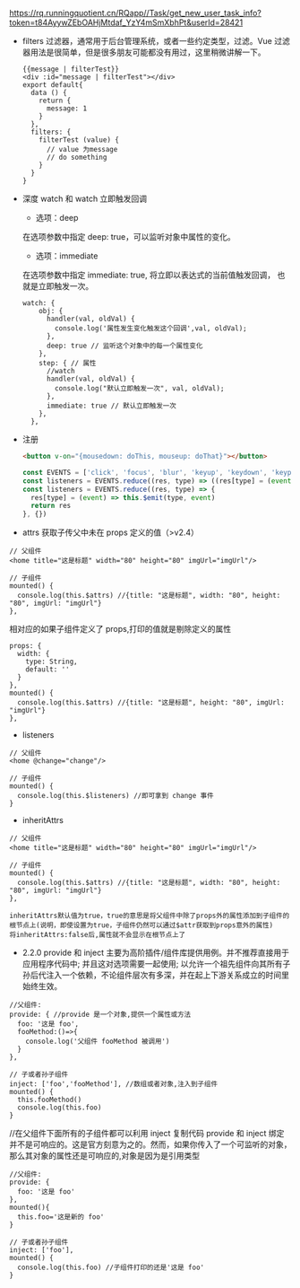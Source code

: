 https://rq.runningquotient.cn/RQapp//Task/get_new_user_task_info?token=t84AyywZEbOAHjMtdaf_YzY4mSmXbhPt&userId=28421

- filters 过滤器，通常用于后台管理系统，或者一些约定类型，过滤。Vue 过滤器用法是很简单，但是很多朋友可能都没有用过，这里稍微讲解一下。
  ```
  {{message | filterTest}}
  <div :id="message | filterTest"></div>
  export default{
    data () {
      return {
        message: 1
      }
    },
    filters: {
      filterTest (value) {
        // value 为message
        // do something
      }
    }
  }
  ```
- 深度 watch 和 watch 立即触发回调

  - 选项：deep

  在选项参数中指定 deep: true，可以监听对象中属性的变化。

  - 选项：immediate

  在选项参数中指定 immediate: true, 将立即以表达式的当前值触发回调， 也就是立即触发一次。

  ```
  watch: {
      obj: {
        handler(val, oldVal) {
          console.log('属性发生变化触发这个回调',val, oldVal);
        },
        deep: true // 监听这个对象中的每一个属性变化
      },
      step: { // 属性
        //watch
        handler(val, oldVal) {
          console.log("默认立即触发一次", val, oldVal);
        },
        immediate: true // 默认立即触发一次
      },
    },
  ```

- 注册

  ```html
  <button v-on="{mousedown: doThis, mouseup: doThat}"></button>
  ```

  ```js
  const EVENTS = ['click', 'focus', 'blur', 'keyup', 'keydown', 'keypress']
  const listeners = EVENTS.reduce((res, type) => ((res[type] = (event) => this.$emit(type, event)), res), {})
  const listeners = EVENTS.reduce((res, type) => {
    res[type] = (event) => this.$emit(type, event)
    return res
  }, {})
  ```

- attrs 获取子传父中未在 props 定义的值（>v2.4）

```
// 父组件
<home title="这是标题" width="80" height="80" imgUrl="imgUrl"/>

// 子组件
mounted() {
  console.log(this.$attrs) //{title: "这是标题", width: "80", height: "80", imgUrl: "imgUrl"}
},
```

相对应的如果子组件定义了 props,打印的值就是剔除定义的属性

```
props: {
  width: {
    type: String,
    default: ''
  }
},
mounted() {
  console.log(this.$attrs) //{title: "这是标题", height: "80", imgUrl: "imgUrl"}
},
```

- listeners

```
// 父组件
<home @change="change"/>

// 子组件
mounted() {
  console.log(this.$listeners) //即可拿到 change 事件
}
```

- inheritAttrs

```
// 父组件
<home title="这是标题" width="80" height="80" imgUrl="imgUrl"/>

// 子组件
mounted() {
  console.log(this.$attrs) //{title: "这是标题", width: "80", height: "80", imgUrl: "imgUrl"}
},

inheritAttrs默认值为true，true的意思是将父组件中除了props外的属性添加到子组件的根节点上(说明，即使设置为true，子组件仍然可以通过$attr获取到props意外的属性)
将inheritAttrs:false后,属性就不会显示在根节点上了
```

- 2.2.0 provide 和 inject 主要为高阶插件/组件库提供用例。并不推荐直接用于应用程序代码中; 并且这对选项需要一起使用; 以允许一个祖先组件向其所有子孙后代注入一个依赖，不论组件层次有多深，并在起上下游关系成立的时间里始终生效。

```
//父组件:
provide: { //provide 是一个对象,提供一个属性或方法
  foo: '这是 foo',
  fooMethod:()=>{
    console.log('父组件 fooMethod 被调用')
  }
},

// 子或者孙子组件
inject: ['foo','fooMethod'], //数组或者对象,注入到子组件
mounted() {
  this.fooMethod()
  console.log(this.foo)
}
```

//在父组件下面所有的子组件都可以利用 inject 复制代码 provide 和 inject 绑定并不是可响应的。这是官方刻意为之的。然而，如果你传入了一个可监听的对象，那么其对象的属性还是可响应的,对象是因为是引用类型

```
//父组件:
provide: {
  foo: '这是 foo'
},
mounted(){
  this.foo='这是新的 foo'
}

// 子或者孙子组件
inject: ['foo'],
mounted() {
  console.log(this.foo) //子组件打印的还是'这是 foo'
}
```
